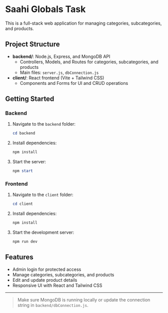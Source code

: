 # Saahi Globals Task

This is a full-stack web application for managing categories, subcategories, and products.

## Project Structure

- **backend/**: Node.js, Express, and MongoDB API
  - Controllers, Models, and Routes for categories, subcategories, and products
  - Main files: `server.js`, `dbConnection.js`
- **client/**: React frontend (Vite + Tailwind CSS)
  - Components and Forms for UI and CRUD operations

## Getting Started

### Backend
1. Navigate to the `backend` folder:
   ```powershell
   cd backend
   ```
2. Install dependencies:
   ```powershell
   npm install
   ```
3. Start the server:
   ```powershell
   npm start
   ```

### Frontend
1. Navigate to the `client` folder:
   ```powershell
   cd client
   ```
2. Install dependencies:
   ```powershell
   npm install
   ```
3. Start the development server:
   ```powershell
   npm run dev
   ```

## Features
- Admin login for protected access
- Manage categories, subcategories, and products
- Edit and update product details
- Responsive UI with React and Tailwind CSS

---

> Make sure MongoDB is running locally or update the connection string in `backend/dbConnection.js`.
